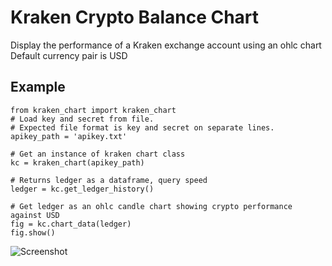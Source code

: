 
# Kraken Crypto Balance Chart

Display the performance of a Kraken exchange account using an ohlc chart
Default currency pair is USD




## Example


    from kraken_chart import kraken_chart
    # Load key and secret from file.
    # Expected file format is key and secret on separate lines.
    apikey_path = 'apikey.txt'

    # Get an instance of kraken chart class
    kc = kraken_chart(apikey_path)

    # Returns ledger as a dataframe, query speed
    ledger = kc.get_ledger_history()

    # Get ledger as an ohlc candle chart showing crypto performance against USD
    fig = kc.chart_data(ledger)
    fig.show()


![Screenshot](https://i.imgur.com/3ANti88.png)
